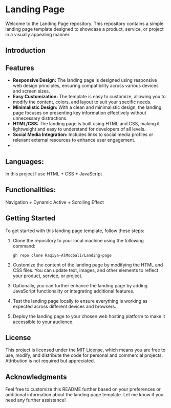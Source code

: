 
# Landing Page

Welcome to the Landing Page repository. This repository contains a simple landing page template designed to showcase a product, service, or project in a visually appealing manner.

## Introduction



## Features

- **Responsive Design:** The landing page is designed using responsive web design principles, ensuring compatibility across various devices and screen sizes.
- **Easy Customization:** The template is easy to customize, allowing you to modify the content, colors, and layout to suit your specific needs.
- **Minimalistic Design:** With a clean and minimalistic design, the landing page focuses on presenting key information effectively without unnecessary distractions.
- **HTML/CSS:** The landing page is built using HTML and CSS, making it lightweight and easy to understand for developers of all levels.
- **Social Media Integration:** Includes links to social media profiles or relevant external resources to enhance user engagement.
- 
## Languages:
In this project I use HTML + CSS + JavaScript

## Functionalities:
Navigation + Dynamic Active + Scrolling Effect 

## Getting Started

To get started with this landing page template, follow these steps:

1. Clone the repository to your local machine using the following command:

   ```
   gh repo clone Raqiya-AlMoqbali/Landing-page
   ```

2. Customize the content of the landing page by modifying the HTML and CSS files. You can update text, images, and other elements to reflect your product, service, or project.
3. Optionally, you can further enhance the landing page by adding JavaScript functionality or integrating additional features.
4. Test the landing page locally to ensure everything is working as expected across different devices and browsers.
5. Deploy the landing page to your chosen web hosting platform to make it accessible to your audience.

## License

This project is licensed under the [MIT License](LICENSE), which means you are free to use, modify, and distribute the code for personal and commercial projects. Attribution is not required but appreciated.

## Acknowledgments

Feel free to customize this README further based on your preferences or additional information about the landing page template. Let me know if you need any further assistance!








